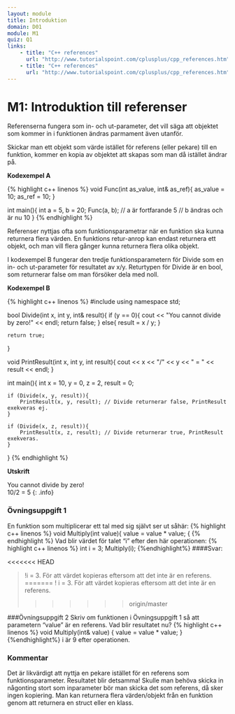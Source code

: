 ```yaml
---
layout: module
title: Introduktion
domain: D01
module: M1
quiz: Q1
links:
    - title: "C++ references"
      url: "http://www.tutorialspoint.com/cplusplus/cpp_references.htm"
    - title: "C++ references"
      url: "http://www.tutorialspoint.com/cplusplus/cpp_references.htm"
---
```


# M1: Introduktion till referenser

Referenserna fungera som in- och ut-parameter, det vill säga att objektet som kommer in i funktionen ändras parmament även utanför.

Skickar man ett objekt som värde istället för referens (eller pekare) till en funktion, kommer en kopia av objektet att skapas som man då istället ändrar på.

__Kodexempel A__

{% highlight c++ linenos %}
void Func(int as_value, int& as_ref){
    as_value = 10;
    as_ref = 10;
}

int main(){
    int a = 5, b = 20;
    Func(a, b);
    // a är fortfarande 5
    // b ändras och är nu 10
}
{% endhighlight %}

Referenser nyttjas ofta som funktionsparametrar när en funktion ska kunna returnera flera värden. En funktions retur-anrop kan endast returnera ett objekt, och man vill flera gånger kunna returnera flera olika objekt.

I kodexempel B fungerar den tredje funktionsparametern för Divide som en in- och ut-parameter för resultatet av x/y. Returtypen för Divide är en bool, som returnerar false om man försöker dela med noll.

__Kodexempel B__

{% highlight c++ linenos %}
#include <iostream>
using namespace std;

bool Divide(int x, int y, int& result){
    if (y == 0){
        cout << "You cannot divide by zero!" << endl;
        return false;
    }
    else{
        result = x / y;
    }

    return true;
}

void PrintResult(int x, int y, int result){
    cout << x << "/" << y << " = " << result << endl;
}

int main(){
    int x = 10, y = 0, z = 2, result = 0;

    if (Divide(x, y, result)){
        PrintResult(x, y, result); // Divide returnerar false, PrintResult exekveras ej.
    }

    if (Divide(x, z, result)){
        PrintResult(x, z, result); // Divide returnerar true, PrintResult exekveras.
    }
}
{% endhighlight %}

__Utskrift__

You cannot divide by zero!  
10/2 = 5
{: .info}


### Övningsuppgift 1
En funktion som multiplicerar ett tal med sig självt ser ut såhär:
{% highlight c++ linenos %}
void Multiply(int value){
		value = value * value;
{
{% endhighlight %}
Vad blir värdet för talet “i” efter den här operationen:
{% highlight c++ linenos %}
int i = 3;
Multiply(i);
{%endhighlight%}
####Svar:

<<<<<<< HEAD
>!i = 3. För att värdet kopieras eftersom att det inte är en referens.
=======
>! i = 3. För att värdet kopieras eftersom att det inte är en referens.
>>>>>>> origin/master


###Övningsuppgift 2
Skriv om funktionen i Övningsuppgift 1 så att parametern “value” är en referens. Vad blir resultatet nu?
{% highlight c++ linenos %}
void Multiply(int& value)
{
		value = value * value;
}
{%endhighlight%}
i är 9 efter operationen.


### Kommentar

Det är likvärdigt att nyttja en pekare istället för en referens som funktionsparameter. Resultatet blir detsamma! Skulle man behöva skicka in någonting stort som inparameter bör man skicka det som referens, då sker ingen kopiering. Man kan returnera flera värden/objekt från en funktion genom att returnera en struct eller en klass.

